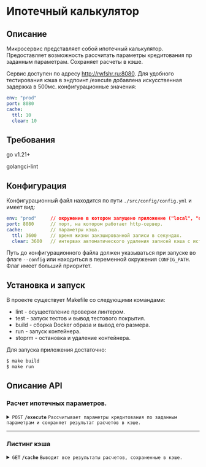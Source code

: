 # Ипотечный калькулятор

## Описание

Микросервис представляет собой ипотечный калькулятор. Предоставляет возможность рассчитать параметры кредитования
пр заданным параметрам. Сохраняет расчеты в кэше.

Сервис доступен по адресу http://rwfshr.ru:8080. Для удобного тестирования кэша в эндпоинт /execute добавлена искусственная задержка в 500мс.
конфигурационные значения:
```yaml
env: "prod"
port: 8080
cache:
  ttl: 10
  clear: 10
```

## Требования
go v1.21+

golangci-lint 

## Конфигурация
Конфигурационный файл находится по пути ``./src/config/config.yml`` и имеет вид:
```yaml
env: "prod"     // окружение в котором запущено приложение ("local", "dev", "prod").
port: 8080      // порт, на котором работает http-сервер.
cache:          // параметры кэша.
  ttl: 3600     // время жизни закэшированной записи в секундах.
  clear: 3600   // интервах автоматического удаления записей кэша с истекшим сроком хранения в секундах. 
```

Путь до конфигурационного файла должен указываться при запуске во флаге ``--config`` или находиться в переменной окружения ``CONFIG_PATH``. Флаг имеет больший приоритет.

## Установка и запуск

В проекте существует Makefile со следующими командами:
 - lint    - осуществление проверки линтером.
 - test    - запуск тестов и вывод тестового покрытия.
 - build   - сборка Docker образа и вывод его размера.
 - run     - запуск контейнера.
 - stoprm  - остановка и удаление контейнера.

Для запуска приложения достаточно:
```bash
$ make build 
$ make run 
```

## Описание API

### Расчет ипотечных параметров.

<details>
    <summary>
        <code>POST</code>
        <code><b>/execute</b></code>
        <code>Рассчитывает параметры кредитования по заданным параметрам и сохраняет результат расчетов в кэше.</code>
    </summary>

#### Параметры

> | Название        | Обязателен | Тип данных | Описание                 |
> |-----------------|------------|------------|--------------------------|
> | object_cost     | да         | int        | Общая стоимость объекта. |
> | initial_payment | да         | int        | Первый взнос.            |
> | months          | да         | int        | Количество месяцев.      |
> | program         | да         | Program    | Программа кредитования.  |

##### тип данных Program
> | Название | Тип данных | Описание                              |
> |----------|------------|---------------------------------------|
> | base     | bool       | Программа базовой ипотеки.            |
> | salary   | bool       | Программа для корпоративных клиентов. |
> | program  | bool       | Программа ипотеки для военных.        |

#### Ошибки

> | http code | content-type                      | Ответ                                             | Описание                                                                 |
> |-----------|-----------------------------------|---------------------------------------------------|--------------------------------------------------------------------------|
> | `400`     | `application/json; charset=utf-8` | `{"error": "choose program"}`                     | Необходимо выбрать программу кредитования.                               |
> | `400`     | `application/json; charset=utf-8` | `{"error": "choose only 1 program"}`              | Необходимо выбрать только одну программу кредитования.                   |
> | `400`     | `application/json; charset=utf-8` | `{"error": "the initial payment should be more"}` | Первоначальный взнос должен составлять как минимум 20% от суммы объекта. |

#### Пример ответа
```json
{
   "result": {
      "params": {                           // запрашиваемые параметры кредита
         "object_cost": 5000000,
         "initial_payment": 1000000,                
         "months": 240
      },
      "program": {                          // программа кредита
         "salary": true
      },
      "aggregates": {                       // блок с агрегатами
         "rate": 8,                         // годовая процентная ставка
         "loan_sum": 4000000,               // сумма кредита
         "monthly_payment": 33458,          // аннуитетный ежемесячный платеж
         "overpayment": 4029920,            // переплата за весь срок кредита
         "last_payment_date": "2044-02-18"  // последняя дата платежа
      }
   }
}
```

</details>

------------------------------------------------------------------------------------------
### Листинг кэша

<details>
    <summary>
        <code>GET</code>
        <code><b>/cache</b></code>
        <code>Выводит все результаты расчетов, сохраненные в кэше.</code>
    </summary>


#### Ошибки

> | http code | content-type                      | Ответ                      | Описание  |
> |-----------|-----------------------------------|----------------------------|-----------|
> | `400`     | `application/json; charset=utf-8` | `{"error": "empty cache"}` | Кэе пуст. |


#### Пример ответа
```json
[
  {
    "id": 0, // id расчета в кэше
    "params": {
      "object_cost": 5000000,
      "initial_payment": 1000000,
      "months": 240
    },
    "program": {
      "salary": true
    },
    "aggregates": {
      "rate": 8,
      "loan_sum": 4000000,
      "monthly_payment": 33458,
      "overpayment": 4029920,
      "last_payment_date": "2044-02-18"
    }
  },
  {
    "id": 1,
    "params": {
      "object_cost": 8000000,
      "initial_payment": 2000000,
      "months": 200
    },
    "program": {
      "military": true
    },
    "aggregates": {
      "rate": 9,
      "loan_sum": 6000000,
      "monthly_payment": 58019,
      "overpayment": 5603800,
      "last_payment_date": "2040-10-18"
    }
  },
  {
    "id": 2,
    "params": {
      "object_cost": 12000000,
      "initial_payment": 3000000,
      "months": 120
    },
    "program": {
      "base": true
    },
    "aggregates": {
      "rate": 10,
      "loan_sum": 9000000,
      "monthly_payment": 118936,
      "overpayment": 5272320,
      "last_payment_date": "2034-02-18"
    }
  }
]
```
</details>
